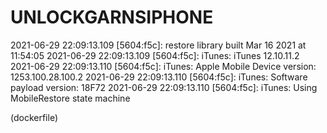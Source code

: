 # UNLOCKGARNSIPHONE
2021-06-29 22:09:13.109 [5604:f5c]: restore library built Mar 16 2021 at 11:54:05
2021-06-29 22:09:13.109 [5604:f5c]: iTunes: iTunes 12.10.11.2
2021-06-29 22:09:13.110 [5604:f5c]: iTunes: Apple Mobile Device version: 1253.100.28.100.2
2021-06-29 22:09:13.110 [5604:f5c]: iTunes: Software payload version: 18F72
2021-06-29 22:09:13.110 [5604:f5c]: iTunes: Using MobileRestore state machine

(dockerfile)

